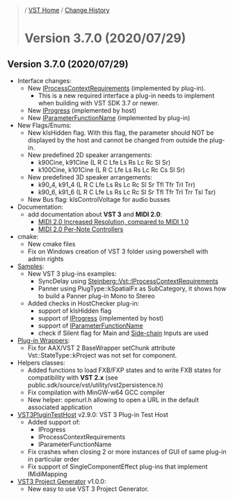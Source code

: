 >/ [VST Home](../) / [Change History](./Index.md)
>
># Version 3.7.0 (2020/07/29)

## Version 3.7.0 (2020/07/29)

- Interface changes:
  - New [IProcessContextRequirements](../Technical+Documentation/Change+History/3.7.0/IProcessContextRequirements.md) (implemented by plug-in).
    - This is a new required interface a plug-in needs to implement when building with VST SDK 3.7 or newer.
  - New [IProgress](../Technical+Documentation/Change+History/3.7.0/IProgress.md) (implemented by host)
  - New [IParameterFunctionName](../Technical+Documentation/Change+History/3.7.0/IParameterFunctionName.md) (implemented by plug-in)
- New Flags/Enums:
  - New kIsHidden flag. With this flag, the parameter should NOT be displayed by the host and cannot be changed from outside the plug-in.
  - New predefined 2D speaker arrangements:
    - k90Cine, k91Cine (L R C Lfe Ls Rs Lc Rc Sl Sr)
    - k100Cine, k101Cine (L R C Lfe Ls Rs Lc Rc Cs Sl Sr)
  - New predefined 3D speaker arrangements:
    - k90_4, k91_4 (L R C Lfe Ls Rs Lc Rc Sl Sr Tfl Tfr Trl Trr)
    - k90_6, k91_6 (L R C Lfe Ls Rs Lc Rc Sl Sr Tfl Tfr Trl Trr Tsl Tsr)
  - New Bus flag: kIsControlVoltage for audio busses
- Documentation:
  - add documentation about **VST 3** and **MIDI 2.0**:
    - [MIDI 2.0 Increased Resolution, compared to MIDI 1.0](../Technical+Documentation/About+MIDI/Index.md)
    - [MIDI 2.0 Per-Note Controllers](../Technical+Documentation/About+MIDI/Index.md)
- cmake:
  - New cmake files
  - Fix on Windows creation of VST 3 folder using powershell with admin rights
- [Samples](../What+is+the+VST+3+SDK/Plug-in+Examples.md):
  - New VST 3 plug-ins examples:
    - SyncDelay using [Steinberg::Vst::IProcessContextRequirements](../Technical+Documentation/Change+History/3.7.0/IProcessContextRequirements.md)
    - Panner using PlugType::kSpatialFx as SubCategory, it shows how to build a Panner plug-in Mono to Stereo
  - Added checks in HostChecker plug-in:
    - support of kIsHidden flag
    - support of [IProgress](../Technical+Documentation/Change+History/3.7.0/IProgress.md) (implemented by host)
    - support of [IParameterFunctionName](../Technical+Documentation/Change+History/3.7.0/IParameterFunctionName.md)
    - check if Silent flag for Main and [Side-chain](../Technical+Documentation/Change+History/3.0.0/Multiple+Dynamic+IO.html#what-is-a-side-chain) Inputs are used
- [Plug-in Wrappers](../What+is+the+VST+3+SDK/Wrappers/Index.md):
  - Fix for AAX/VST 2 BaseWrapper setChunk attribute Vst::StateType::kProject was not set for component.
- Helpers classes:
  - Added functions to load FXB/FXP states and to write FXB states for compatibility with **VST 2.x** (see public.sdk/source/vst/utility/vst2persistence.h)
  - Fix compilation with MinGW-w64 GCC compiler
  - New helper: openurl.h allowing to open a URL in the default associated application
- [VST3PluginTestHost](../What+is+the+VST+3+SDK/Plug-in+Test+Host.md) v2.9.0: VST 3 Plug-in Test Host
  - Added support of:
    - IProgress
    - IProcessContextRequirements
    - IParameterFunctionName
  - Fix crashes when closing 2 or more instances of GUI of same plug-in in particular order
  - Fix support of SingleComponentEffect plug-ins that implement IMidiMapping
- [VST3 Project Generator](../What+is+the+VST+3+SDK/Project+Generator.md) v1.0.0:
  - New easy to use VST 3 Project Generator.
